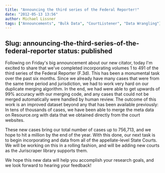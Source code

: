 ```yaml
---
title: "Announcing the third series of the Federal Reporter!"
date: "2012-05-13 13:56"
author: Michael Lissner
tags: ["Announcements", "Bulk Data", "CourtListener", "Data Wrangling"]
---
```

Slug: announcing-the-third-series-of-the-federal-reporter
status: published
---

Following on Friday's big announcement about our new citator, today I'm
excited to share that we've completed incorporating volumes 1 to 491 of
the third series of the Federal Reporter (F.3d). This has been a
monumental task over the past six months. Since we already have many
cases that were from the same time period and jurisdiction, we had to
work very hard on our duplicate merging algorithm. In the end, we had
were able to get upwards of 99% accuracy with our merging code, and any
cases that could not be merged automatically were handled by human
review. The outcome of this work is an improved dataset beyond any that
has been available previously: In tens of thousands of cases, we have
been able to merge the meta data on Resource.org with data that we
obtained directly from the court websites.

These new cases bring our total number of cases up to 756,713, and we
hope to hit a million by the end of the year. With this done, our next
task is to begin incorporating and data from all of the appellate-level
State Courts. We will be working on this in a rolling fashion, and will
be adding new courts as the Juriscraper library supports them.

We hope this new data will help you accomplish your research goals, and
we look forward to hearing your feedback!

